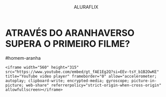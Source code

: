 <body>
    <header>ALURAFLIX</header>
   
  
  <h1>ATRAVÉS DO ARANHAVERSO SUPERA O PRIMEIRO FILME?</h1>
    <p>#homem-aranha</p>
  
    <iframe width="560" height="315" src="https://www.youtube.com/embed/gt_fAE1Eg2Q?si=EEv-tsY_b1B2OwKE" title="YouTube video player" frameborder="0" allow="accelerometer; autoplay; clipboard-write; encrypted-media; gyroscope; picture-in-picture; web-share" referrerpolicy="strict-origin-when-cross-origin" allowfullscreen></iframe>

</body>
